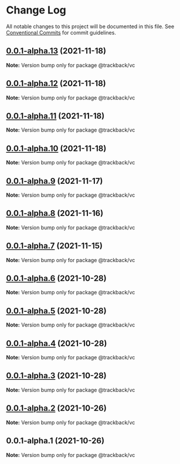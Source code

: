 # Change Log

All notable changes to this project will be documented in this file.
See [Conventional Commits](https://conventionalcommits.org) for commit guidelines.

## [0.0.1-alpha.13](https://github.com/trackback-blockchain/trackback-verifiable/compare/@trackback/vc@0.0.1-alpha.12...@trackback/vc@0.0.1-alpha.13) (2021-11-18)

**Note:** Version bump only for package @trackback/vc





## [0.0.1-alpha.12](https://github.com/trackback-blockchain/trackback-verifiable/compare/@trackback/vc@0.0.1-alpha.11...@trackback/vc@0.0.1-alpha.12) (2021-11-18)

**Note:** Version bump only for package @trackback/vc





## [0.0.1-alpha.11](https://github.com/trackback-blockchain/trackback-verifiable/compare/@trackback/vc@0.0.1-alpha.10...@trackback/vc@0.0.1-alpha.11) (2021-11-18)

**Note:** Version bump only for package @trackback/vc





## [0.0.1-alpha.10](https://github.com/trackback-blockchain/trackback-verifiable/compare/@trackback/vc@0.0.1-alpha.9...@trackback/vc@0.0.1-alpha.10) (2021-11-18)

**Note:** Version bump only for package @trackback/vc





## [0.0.1-alpha.9](https://github.com/trackback-blockchain/trackback-verifiable/compare/@trackback/vc@0.0.1-alpha.8...@trackback/vc@0.0.1-alpha.9) (2021-11-17)

**Note:** Version bump only for package @trackback/vc





## [0.0.1-alpha.8](https://github.com/trackback-blockchain/trackback-verifiable/compare/@trackback/vc@0.0.1-alpha.7...@trackback/vc@0.0.1-alpha.8) (2021-11-16)

**Note:** Version bump only for package @trackback/vc





## [0.0.1-alpha.7](https://github.com/trackback-blockchain/trackback-verifiable/compare/@trackback/vc@0.0.1-alpha.6...@trackback/vc@0.0.1-alpha.7) (2021-11-15)

**Note:** Version bump only for package @trackback/vc





## [0.0.1-alpha.6](https://github.com/trackback-blockchain/trackback-verifiable/compare/@trackback/vc@0.0.1-alpha.5...@trackback/vc@0.0.1-alpha.6) (2021-10-28)

**Note:** Version bump only for package @trackback/vc





## [0.0.1-alpha.5](https://github.com/trackback-blockchain/trackback-verifiable/compare/@trackback/vc@0.0.1-alpha.4...@trackback/vc@0.0.1-alpha.5) (2021-10-28)

**Note:** Version bump only for package @trackback/vc





## [0.0.1-alpha.4](https://github.com/trackback-blockchain/trackback-verifiable/compare/@trackback/vc@0.0.1-alpha.3...@trackback/vc@0.0.1-alpha.4) (2021-10-28)

**Note:** Version bump only for package @trackback/vc





## [0.0.1-alpha.3](https://github.com/trackback-blockchain/trackback-verifiable/compare/@trackback/vc@0.0.1-alpha.2...@trackback/vc@0.0.1-alpha.3) (2021-10-28)

**Note:** Version bump only for package @trackback/vc





## [0.0.1-alpha.2](https://github.com/trackback-blockchain/trackback-verifiable/compare/@trackback/vc@0.0.1-alpha.1...@trackback/vc@0.0.1-alpha.2) (2021-10-26)

**Note:** Version bump only for package @trackback/vc





## 0.0.1-alpha.1 (2021-10-26)

**Note:** Version bump only for package @trackback/vc
